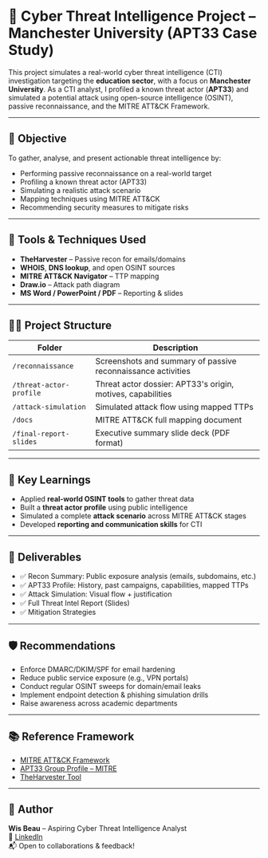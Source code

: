# 🎯 Cyber Threat Intelligence Project – Manchester University (APT33 Case Study)

This project simulates a real-world cyber threat intelligence (CTI) investigation targeting the **education sector**, with a focus on **Manchester University**. As a CTI analyst, I profiled a known threat actor (**APT33**) and simulated a potential attack using open-source intelligence (OSINT), passive reconnaissance, and the MITRE ATT&CK Framework.

---

## 📌 Objective

To gather, analyse, and present actionable threat intelligence by:
- Performing passive reconnaissance on a real-world target
- Profiling a known threat actor (APT33)
- Simulating a realistic attack scenario
- Mapping techniques using MITRE ATT&CK
- Recommending security measures to mitigate risks

---

## 🧰 Tools & Techniques Used

- **TheHarvester** – Passive recon for emails/domains
- **WHOIS**, **DNS lookup**, and open OSINT sources
- **MITRE ATT&CK Navigator** – TTP mapping
- **Draw.io** – Attack path diagram
- **MS Word / PowerPoint / PDF** – Reporting & slides

---

## 🕵️‍♂️ Project Structure

| Folder | Description |
|--------|-------------|
| `/reconnaissance` | Screenshots and summary of passive reconnaissance activities |
| `/threat-actor-profile` | Threat actor dossier: APT33's origin, motives, capabilities |
| `/attack-simulation` | Simulated attack flow using mapped TTPs |
| `/docs` | MITRE ATT&CK full mapping document |
| `/final-report-slides` | Executive summary slide deck (PDF format) |

---

## 🧠 Key Learnings

- Applied **real-world OSINT tools** to gather threat data
- Built a **threat actor profile** using public intelligence
- Simulated a complete **attack scenario** across MITRE ATT&CK stages
- Developed **reporting and communication skills** for CTI

---

## 📄 Deliverables

- ✅ Recon Summary: Public exposure analysis (emails, subdomains, etc.)
- ✅ APT33 Profile: History, past campaigns, capabilities, mapped TTPs
- ✅ Attack Simulation: Visual flow + justification
- ✅ Full Threat Intel Report (Slides)
- ✅ Mitigation Strategies

---

## 🛡️ Recommendations

- Enforce DMARC/DKIM/SPF for email hardening  
- Reduce public service exposure (e.g., VPN portals)  
- Conduct regular OSINT sweeps for domain/email leaks  
- Implement endpoint detection & phishing simulation drills  
- Raise awareness across academic departments

---

## 📚 Reference Framework

- [MITRE ATT&CK Framework](https://attack.mitre.org/)
- [APT33 Group Profile – MITRE](https://attack.mitre.org/groups/G0064/)
- [TheHarvester Tool](https://github.com/laramies/theHarvester)

---

## 🚀 Author

**Wis Beau** – Aspiring Cyber Threat Intelligence Analyst  
🔗 [LinkedIn](https://www.linkedin.com/in/marketingreach4biz/)  
📬 Open to collaborations & feedback!

